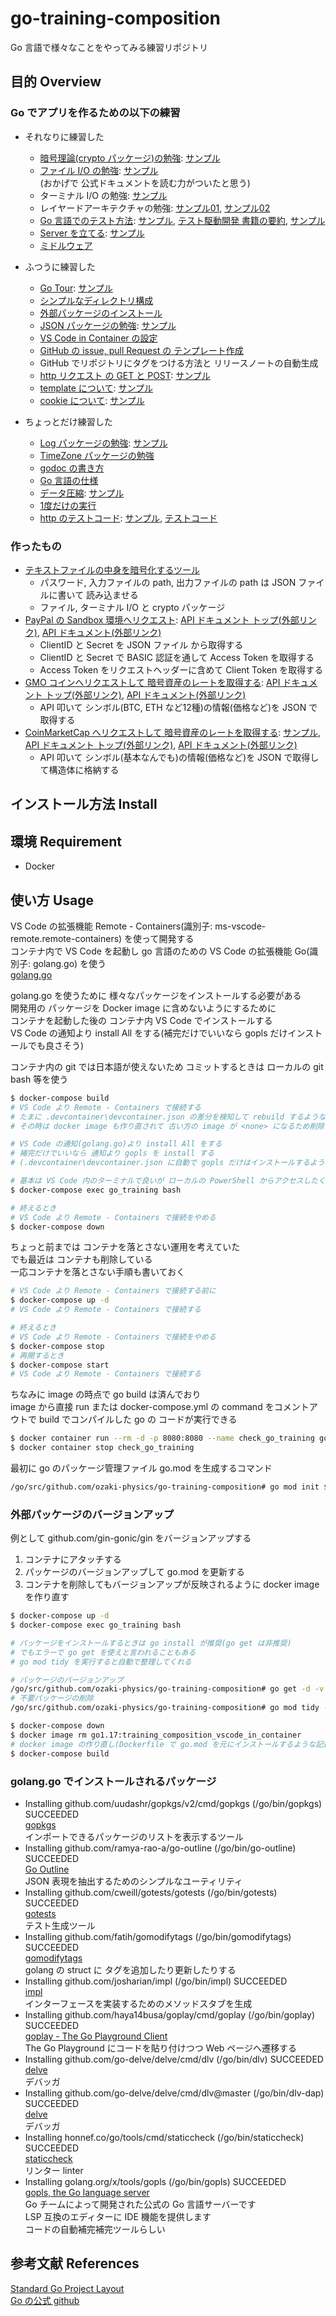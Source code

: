 # go-training-composition
Go 言語で様々なことをやってみる練習リポジトリ

## 目的 Overview
### Go でアプリを作るための以下の練習

- それなりに練習した  
  - [暗号理論(crypto パッケージ)の勉強](./docs/cryptography_memo.md): [サンプル](./trainingCrypto)  
  - [ファイル I/O の勉強](./docs/ioFile_memo.md): [サンプル](./trainingIo/ioFile.go)  
    (おかげで 公式ドキュメントを読む力がついたと思う)  
  - ターミナル I/O の勉強: [サンプル](./trainingIo/ioTerminal.go)  
  - レイヤードアーキテクチャの勉強: [サンプル01](./ddd01), [サンプル02](./ddd02)  
  - [Go 言語でのテスト方法](./docs/test_memo.md): [サンプル](./pkg03), [テスト駆動開発 書籍の要約](./docs/tdd_summary.md), [サンプル](./trainingTest)  
  - [Server を立てる](./docs/web_service.md): [サンプル](./webServer/webServer.go)  
  - [ミドルウェア](./docs/web_service.md#ミドルウェア-について)

- ふつうに練習した  
  - [Go Tour](./docs/go_tour.md): [サンプル](./goTour)  
  - [シンプルなディレクトリ構成](./docs/directory_memo.md)  
  - [外部パッケージのインストール](./docs/go_module.md)  
  - [JSON パッケージの勉強](./docs/json_memo.md): [サンプル](./trainingJson)  
  - [VS Code in Container の設定](./.devcontainer/devcontainer.json)  
  - [GitHub の issue, pull Request の テンプレート作成](./.github)  
  - GitHub でリポジトリにタグをつける方法と リリースノートの自動生成  
  - [http リクエスト の GET と POST](./docs/http_memo.md): [サンプル](./trainingWebScraping)  
  - [template について](./docs/web_template.md): [サンプル](./webServer/webTemplate.go)  
  - [cookie について](./docs/web_cookie.md): [サンプル](./webServer/webCookie.go)  

- ちょっとだけ練習した  
  - [Log パッケージの勉強](./docs/err_memo.md): [サンプル](./utils/util.go)  
  - [TimeZone パッケージの勉強](./trainingTimeZone)  
  - [godoc の書き方](./docs/godoc_memo.md)  
  - [Go 言語の仕様](./docs/effective_go.md)  
  - [データ圧縮](./docs/compress_memo.md): [サンプル](./trainingCompress)  
  - [1度だけの実行](./docs/once_memo.md)  
  - [http のテストコード](./docs/web_test.md): [サンプル](./webServer/webTest.go), [テストコード](./webServer/webTest_test.go)  

### 作ったもの

- [テキストファイルの中身を暗号化するツール](./fileCrypto/use.go)  
  - パスワード, 入力ファイルの path, 出力ファイルの path は JSON ファイルに書いて 読み込ませる  
  - ファイル, ターミナル I/O と crypto パッケージ  
- [PayPal の Sandbox 環境へリクエスト](./trainingWebScraping/paypal.go): [API ドキュメント トップ(外部リンク)](https://developer.paypal.com/home/), [API ドキュメント(外部リンク)](https://developer.paypal.com/docs/checkout/advanced/integrate)  
  - ClientID と Secret を JSON ファイル から取得する  
  - ClientID と Secret で BASIC 認証を通して Access Token を取得する  
  - Access Token をリクエストヘッダーに含めて Client Token を取得する  
- [GMO コインへリクエストして 暗号資産のレートを取得する](./trainingWebScraping/gmoCoin.go): [API ドキュメント トップ(外部リンク)](https://api.coin.z.com/docs/#outline), [API ドキュメント(外部リンク)](https://api.coin.z.com/docs/#ticker)  
  - API 叩いて シンボル(BTC, ETH など12種)の情報(価格など)を JSON で取得する  
- [CoinMarketCap へリクエストして 暗号資産のレートを取得する](./docs/CoinMarketCap_api_memo.md): [サンプル](./requestCoinMarketCap), [API ドキュメント トップ(外部リンク)](https://coinmarketcap.com/api/), [API ドキュメント(外部リンク)](https://coinmarketcap.com/api/documentation/v1#section/Standards-and-Conventions)  
  - API 叩いて シンボル(基本なんでも)の情報(価格など)を JSON で取得して構造体に格納する  


## インストール方法 Install

## 環境 Requirement
- Docker

## 使い方 Usage
VS Code の拡張機能 Remote - Containers(識別子: ms-vscode-remote.remote-containers) を使って開発する  
コンテナ内で VS Code を起動し go 言語のための VS Code の拡張機能 Go(識別子: golang.go) を使う  
[golang.go](https://marketplace.visualstudio.com/items?itemName=golang.Go)  

golang.go を使うために 様々なパッケージをインストールする必要がある  
開発用の パッケージを Docker image に含めないようにするために  
コンテナを起動した後の コンテナ内 VS Code でインストールする  
VS Code の通知より install All をする(補完だけでいいなら gopls だけインストールでも良さそう)  

コンテナ内の git では日本語が使えないため コミットするときは ローカルの git bash 等を使う  
```bash
$ docker-compose build
# VS Code より Remote - Containers で接続する
# たまに .devcontainer\devcontainer.json の差分を検知して rebuild するような通知が来る
# その時は docker image も作り直されて 古い方の image が <none> になるため削除する

# VS Code の通知(golang.go)より install All をする
# 補完だけでいいなら 通知より gopls を install する
# (.devcontainer\devcontainer.json に自動で gopls だけはインストールするようにしてあるから すぐ終わるはず)

# 基本は VS Code 内のターミナルで良いが ローカルの PowerShell からアクセスしたくなった場合
$ docker-compose exec go_training bash

# 終えるとき
# VS Code より Remote - Containers で接続をやめる
$ docker-compose down
```

ちょっと前までは コンテナを落とさない運用を考えていた  
でも最近は コンテナも削除している  
一応コンテナを落とさない手順も書いておく  
```bash
# VS Code より Remote - Containers で接続する前に
$ docker-compose up -d
# VS Code より Remote - Containers で接続する

# 終えるとき
# VS Code より Remote - Containers で接続をやめる
$ docker-compose stop
# 再開するとき
$ docker-compose start
# VS Code より Remote - Containers で接続する
```

ちなみに image の時点で go build は済んでおり  
image から直接 run または docker-compose.yml の command をコメントアウトで build でコンパイルした go の コードが実行できる  
```bash
$ docker container run --rm -d -p 8080:8080 --name check_go_training go1.17:training_composition_vscode_in_container
$ docker container stop check_go_training
```

最初に go のパッケージ管理ファイル go.mod を生成するコマンド  
```bash
/go/src/github.com/ozaki-physics/go-training-composition# go mod init $REPOSITORY
```

### 外部パッケージのバージョンアップ
例として github.com/gin-gonic/gin をバージョンアップする  
1. コンテナにアタッチする
2. パッケージのバージョンアップして go.mod を更新する
3. コンテナを削除してもバージョンアップが反映されるように docker image を作り直す

```bash
$ docker-compose up -d
$ docker-compose exec go_training bash

# パッケージをインストールするときは go install が推奨(go get は非推奨)
# でもエラーで go get を使えと言われることもある
# go mod tidy を実行すると自動で整理してくれる

# パッケージのバージョンアップ
/go/src/github.com/ozaki-physics/go-training-composition# go get -d -v -u github.com/gin-gonic/gin
# 不要パッケージの削除
/go/src/github.com/ozaki-physics/go-training-composition# go mod tidy -v

$ docker-compose down
$ docker image rm go1.17:training_composition_vscode_in_container
# docker image の作り直し(Dockerfile で go.mod を元にインストールするような記述があるから)
$ docker-compose build
```

### golang.go でインストールされるパッケージ
- Installing github.com/uudashr/gopkgs/v2/cmd/gopkgs (/go/bin/gopkgs) SUCCEEDED  
[gopkgs](https://github.com/uudashr/gopkgs)  
インポートできるパッケージのリストを表示するツール  
- Installing github.com/ramya-rao-a/go-outline (/go/bin/go-outline) SUCCEEDED  
[Go Outline](https://github.com/ramya-rao-a/go-outline)  
JSON 表現を抽出するためのシンプルなユーティリティ  
- Installing github.com/cweill/gotests/gotests (/go/bin/gotests) SUCCEEDED  
[gotests](https://github.com/cweill/gotests)  
テスト生成ツール  
- Installing github.com/fatih/gomodifytags (/go/bin/gomodifytags) SUCCEEDED  
[gomodifytags](https://github.com/fatih/gomodifytags)  
golang の struct に タグを追加したり更新したりする  
- Installing github.com/josharian/impl (/go/bin/impl) SUCCEEDED  
[impl](https://github.com/josharian/impl)  
インターフェースを実装するためのメソッドスタブを生成  
- Installing github.com/haya14busa/goplay/cmd/goplay (/go/bin/goplay) SUCCEEDED  
[goplay - The Go Playground Client](https://github.com/haya14busa/goplay)  
The Go Playground にコードを貼り付けつつ Web ページへ遷移する  
- Installing github.com/go-delve/delve/cmd/dlv (/go/bin/dlv) SUCCEEDED  
[delve](https://github.com/go-delve/delve)  
デバッガ  
- Installing github.com/go-delve/delve/cmd/dlv@master (/go/bin/dlv-dap) SUCCEEDED  
[delve](https://github.com/go-delve/delve)  
デバッガ  
- Installing honnef.co/go/tools/cmd/staticcheck (/go/bin/staticcheck) SUCCEEDED  
[staticcheck](https://pkg.go.dev/honnef.co/go/tools/staticcheck)  
リンター linter  
- Installing golang.org/x/tools/gopls (/go/bin/gopls) SUCCEEDED  
[gopls, the Go language server](https://pkg.go.dev/golang.org/x/tools/gopls)  
Go チームによって開発された公式の Go 言語サーバーです  
LSP 互換のエディターに IDE 機能を提供します  
コードの自動補完補完ツールらしい  

## 参考文献 References
[Standard Go Project Layout](https://github.com/golang-standards/project-layout/blob/master/README_ja.md)  
[Go の公式 github](https://github.com/golang/go)
